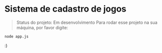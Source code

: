 # Sistema de cadastro de jogos 

> Status do projeto: Em desenvolvimento
Para rodar esse projeto na sua máquina, por favor digite:

```
node app.js
```

:)